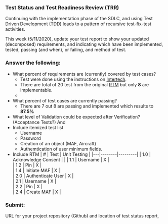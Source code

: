 ### Test Status and Test Readiness Review (TRR)
Continuing with the implementation phase of the SDLC, and using Test Driven Development (TDD) leads to a pattern of recursive test-fix-test activities.

This week (5/11/2020), update your test report to show your updated (decomposed) requirements, and indicating which have been implemented, tested, passing (and when), or failing, and method of test.

### Answer the following:

- What percent of requirements are (currently) covered by test cases?
    * Test were done using the instructions on [Intertech](https://www.intertech.com/Blog/unit-test-net-entity-validation/).
    * There are total of 20 test from the original [RTM](https://github.com/gowebUSA/MSSA-Project/blob/master/TSQL/Project-Step-7/Requirement%20List%20and%20RTM.pdf) but only **8** are implementable.
    * 
- What percent of test cases are currently passing?
    * There are 7 out 8 are passing and implemented which results to **87.5%**
- What level of Validation could be expected after Verification? (Acceptance Tests?) And
- Include itemized test list
    * Username
    * Password
    * Creation of an object (MAF, Aircraft)
    * Authemtication of user minimum fields.
- Include RTM
| # | Test | Unit Testing |
|---|--------|---------|
| 1.0 | Acknowledge Consent |  | 
| 1.1 | Username |  X  |  
| 1.2 | Pin | X   |  
| 1.4 | Initiate MAF |  X  |  
| 2.0 | Authenticate User | X   |  
| 2.1 | Username |  X  |  
| 2.2 | Pin |   X |  
| 2.4 | Create MAF |  X  |  


### Submit:

URL for your project repository (Github) and location of test status report,
